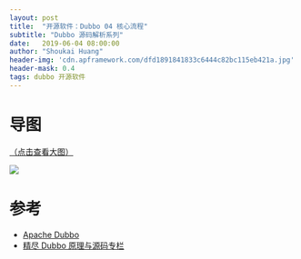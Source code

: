 ```yaml
---
layout: post
title:  "开源软件：Dubbo 04 核心流程"
subtitle: "Dubbo 源码解析系列"
date:   2019-06-04 08:00:00
author: "Shoukai Huang"
header-img: 'cdn.apframework.com/dfd1891841833c6444c82bc115eb421a.jpg'
header-mask: 0.4
tags: dubbo 开源软件
---
```


# 导图

[（点击查看大图）](http://cdn.apframework.com/5e82df6134e418130bb13159d2363808.jpg)

![](http://cdn.apframework.com/5e82df6134e418130bb13159d2363808.jpg)


# 参考

* [Apache Dubbo](http://dubbo.apache.org/zh-cn/)
* [精尽 Dubbo 原理与源码专栏](http://www.iocoder.cn/Dubbo/good-collection/)

